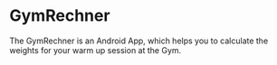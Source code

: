 # GymRechner
The GymRechner is an Android App, which helps you to calculate the weights for your warm up session at the Gym.

